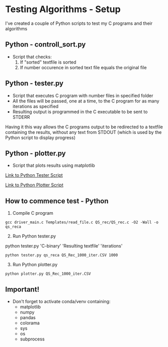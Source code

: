 # Testing Algorithms - Setup
I've created a couple of Python scripts to test my C programs and their algorithms

## Python - controll_sort.py
+ Script that checks:
    1. If "sorted" textfile is sorted
    2. If number occurence in sorted text file equals the original file

## Python - tester.py
+ Script that executes C program with number files in specified folder
+ All the files will be passed, one at a time, to the C program for as many iterations as specified
+ Resulting output is programmed in the C executable to be sent to STDERR

Having it this way allows the C programs output to be redirected to a textfile containing
the results, without any text from STDOUT (which is used by the Python script to display progress)

## Python - plotter.py
+ Script that plots results using matplotlib

[Link to Python
Tester Script](https://github.com/nlantau/Portfolio/tree/master/C/Datastructures_and_Algorithms/Seminar_1/Python/Plott_results/tester.py)

[Link to Python
Plotter Script](https://github.com/nlantau/Portfolio/blob/master/C/Datastructures_and_Algorithms/Seminar_1/Python/Plott_results/plotter.py)
## How to commence test - Python

1. Compile C program

```shell
gcc driver_main.c Templates/read_file.c QS_rec/QS_rec.c -O2 -Wall -o qs_reca
```
2. Run Python tester.py

python tester.py 'C-binary' 'Resulting textfile' 'iterations'
```shell
python tester.py qs_reca QS_Rec_1000_iter.CSV 1000
```
3. Run Python plotter.py
```shell
python plotter.py QS_Rec_1000_iter.CSV
```

## Important!
+ Don't forget to activate conda/venv containing:
    + matplotlib
    + numpy
    + pandas
    + colorama
    + sys
    + os
    + subprocess

